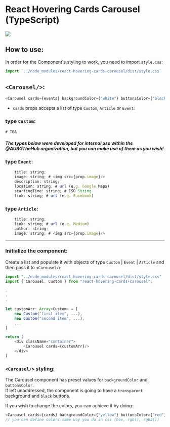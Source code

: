 # React Hovering Cards Carousel (TypeScript)

<img src="https://i.ibb.co/2SRfLyp/image.png">

## How to use:

In order for the Component's styling to work, you need to import `style.css`:

```javascript
import `../node_modules/react-hovering-cards-carousel/dist/style.css`
```

## `<Carousel/>`:

```javascript
<Carousel cards={events} backgroundColor={"white"} buttonsColor={"black"} />
```

- `cards` props accepts a list of type `Custom`, `Article` or `Event`:

### type `Custom`:

```javascript
# TBA
```
#### <em>The types below were developed for internal use within the @AUBGTheHub organization, but you can make use of them as you wish!</em>
### type `Event`:

```javascript
    title: string;
    image: string; # <img src={prop.image}/>
    description: string;
    location: string; # url (e.g. Google Maps)
    startingTime: string; # ISO String
    link: string; # url (e.g. Facebook)
```

### type `Article`:

```javascript
    title: string;
    link: string; # url (e.g. Medium)
    author: string; 
    image: string; # <img src={prop.image}/>
```

---

### Initialize the component:
Create a list and populate it with objects of type `Custom` | `Event` | `Article` and then pass it to `<Carousel/>`


```typescript
import "../node_modules/react-hovering-cards-carousel/dist/style.css"
import { Carousel, Custom } from "react-hovering-cards-carousel";

.
.
.

let customArr: Array<Custom> = [
    new Custom("first item", ...),
    new Custom("second item", ...),
    ...
]

return (
    <div className="container">
        <Carousel cards={customArr}/>
    </div>
)
```

### `<Carousel/>` styling:

The Carousel component has preset values for `backgroundColor` and `buttonsColor`.  
If left unaddressed, the component is going to have a `transparent` background and `black` buttons. 

If you wish to change the colors, you can achieve it by doing:

```javascript
<Carousel cards={cards} backgroundColor={"yellow"} buttonsColor={"red"}>
// you can define colors same way you do in css (hex, rgb(), rgba())
```